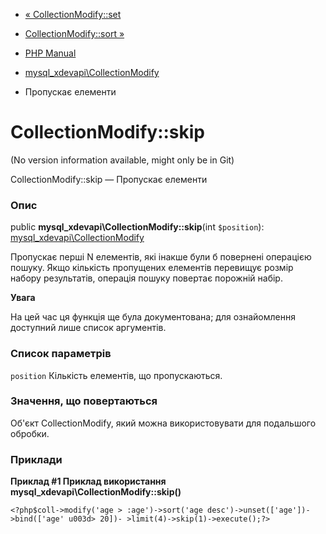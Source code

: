 - [« CollectionModify::set](mysql-xdevapi-collectionmodify.set.md)
- [CollectionModify::sort »](mysql-xdevapi-collectionmodify.sort.md)

- [PHP Manual](index.md)
- [mysql_xdevapi\CollectionModify](class.mysql-xdevapi-collectionmodify.md)
- Пропускає елементи

# CollectionModify::skip

(No version information available, might only be in Git)

CollectionModify::skip — Пропускає елементи

### Опис

public **mysql_xdevapi\CollectionModify::skip**(int `$position`):
[mysql_xdevapi\CollectionModify](class.mysql-xdevapi-collectionmodify.md)

Пропускає перші N елементів, які інакше були б
повернені операцією пошуку. Якщо кількість пропущених елементів
перевищує розмір набору результатів, операція пошуку повертає порожній
набір.

**Увага**

На цей час ця функція ще була документована; для
ознайомлення доступний лише список аргументів.

### Список параметрів

`position`
Кількість елементів, що пропускаються.

### Значення, що повертаються

Об'єкт CollectionModify, який можна використовувати для подальшого
обробки.

### Приклади

**Приклад #1 Приклад використання
**mysql_xdevapi\CollectionModify::skip()****

` <?php$coll->modify('age > :age')->sort('age desc')->unset(['age'])->bind(['age' u003d> 20])- >limit(4)->skip(1)->execute();?> `

